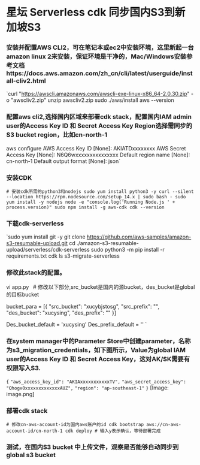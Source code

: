 # 星坛 Serverless cdk 同步国内S3到新加坡S3

### 安装并配置AWS CLI2，可在笔记本或ec2中安装环境，这里新起一台amazon linux 2来安装，保证环境是干净的，Mac/Windows安装参考文档https://docs.aws.amazon.com/zh_cn/cli/latest/userguide/install-cliv2.html

`curl "https://awscli.amazonaws.com/awscli-exe-linux-x86_64-2.0.30.zip" -o "awscliv2.zip"
unzip awscliv2.zip
sudo ./aws/install
aws --version
### 配置aws cli2,选择国内区域来部署cdk stack，配置国内IAM admin user的Access Key ID 和 Secret Access Key Region选择需同步的S3 bucket region，比如cn-north-1
aws configure 
AWS Access Key ID [None]: AKIATDxxxxxxxx
AWS Secret Access Key [None]:  N6Q6wxxxxxxxxxxxxxxx
Default region name [None]: cn-north-1
Default output format [None]: json`

###  安装CDK

`# 安装cdk所需的python3和nodejs
sudo yum install python3 -y
curl --silent --location https://rpm.nodesource.com/setup_14.x | sudo bash -
sudo yum install -y nodejs
node -e "console.log('Running Node.js ' + process.version)"
sudo npm install -g aws-cdk
cdk --version`

### 下载cdk-serverless

`sudo yum install git -y
git clone https://github.com/aws-samples/amazon-s3-resumable-upload.git
cd ./amazon-s3-resumable-upload/serverless/cdk-serverless
sudo python3 -m pip install -r requirements.txt
cdk ls
s3-migrate-serverless
### 修改此stack的配置。
vi app.py
`
`# 修改以下部分,src_bucket是国内的源bucket，des_bucket是global的目标bucket

bucket_para = [{
    "src_bucket": "xucybjstosg",
    "src_prefix": "",
    "des_bucket": "xucysing",
    "des_prefix": ""
}]

Des_bucket_default = 'xucysing'
Des_prefix_default = ''
`

### 在system manager中的Parameter Store中创建parameter，名称为s3_migration_credentials，如下图所示，Value为global IAM user的Access Key ID 和 Secret Access Key，这对AK/SK需要有权限写入S3.

`{`
`"aws_access_key_id": "AKIAxxxxxxxxxxxTV",`
`"aws_secret_access_key": "Qhogx0xxxxxxxxxxxxxAUZ",`
`"region": "ap-southeast-1"`
`}`
[Image: image.png]
### 部署cdk stack

`# 修改cn-aws-account-id为国内aws账户的id
cdk bootstrap aws://cn-aws-account-id/cn-north-1
cdk deploy # 输入y表示确认，等待部署完成`

### 测试，在国内S3 bucket 中上传文件，观察是否能够自动同步到global s3 bucket

